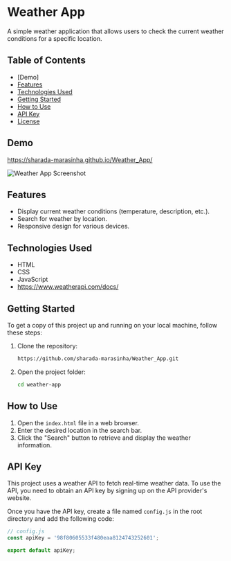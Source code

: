 # Weather App

A simple weather application that allows users to check the current weather conditions for a specific location.

## Table of Contents

- [Demo]
- [Features](#features)
- [Technologies Used](#technologies-used)
- [Getting Started](#getting-started)
- [How to Use](#how-to-use)
- [API Key](#api-key)
- [License](#license)

## Demo

https://sharada-marasinha.github.io/Weather_App/

![Weather App Screenshot](screenshots/screenshot.png)

## Features

- Display current weather conditions (temperature, description, etc.).
- Search for weather by location.
- Responsive design for various devices.

## Technologies Used

- HTML
- CSS
- JavaScript
- https://www.weatherapi.com/docs/

## Getting Started

To get a copy of this project up and running on your local machine, follow these steps:

1. Clone the repository:

    ```bash
    https://github.com/sharada-marasinha/Weather_App.git
    ```

2. Open the project folder:

    ```bash
    cd weather-app
    ```

## How to Use

1. Open the `index.html` file in a web browser.
2. Enter the desired location in the search bar.
3. Click the "Search" button to retrieve and display the weather information.

## API Key

This project uses a weather API to fetch real-time weather data. To use the API, you need to obtain an API key by signing up on the API provider's website.

Once you have the API key, create a file named `config.js` in the root directory and add the following code:

```javascript
// config.js
const apiKey = '98f80605533f480eaa8124743252601';

export default apiKey;
